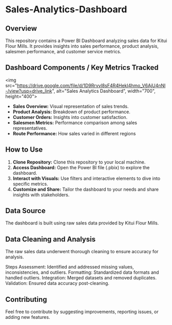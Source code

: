 # Sales-Analytics-Dashboard

## Overview
This repository contains a Power BI Dashboard analyzing sales data for Kitui Flour Mills. It provides insights into sales performance, product analysis, salesmen performance, and customer service metrics.

## Dashboard Components / Key Metrics Tracked
<img src="https://drive.google.com/file/d/1D9Rrvvl8sF4R4HekI4hmo_V6AjU4nNl-/view?usp=drive_link", alt="Sales Analytics Dashboard", width="700", height="400">

- **Sales Overview:** Visual representation of sales trends.
- **Product Analysis:** Breakdown of product performance.
-  **Customer Orders:** Insights into customer satisfaction.
- **Salesmen Metrics:** Performance comparison among sales representatives.
- **Route Performance:** How sales varied in different regions

## How to Use
1. **Clone Repository:** Clone this repository to your local machine.
2. **Access Dashboard:** Open the Power BI file (.pbix) to explore the dashboard.
3. **Interact with Visuals:** Use filters and interactive elements to dive into specific metrics.
4. **Customize and Share:** Tailor the dashboard to your needs and share insights with stakeholders.

## Data Source
The dashboard is built using raw sales data provided by Kitui Flour Mills.

## Data Cleaning and Analysis
The raw sales data underwent thorough cleaning to ensure accuracy for analysis.

Steps
Assessment: Identified and addressed missing values, inconsistencies, and outliers.
Formatting: Standardized data formats and handled outliers.
Integration: Merged datasets and removed duplicates.
Validation: Ensured data accuracy post-cleaning.

## Contributing
Feel free to contribute by suggesting improvements, reporting issues, or adding new features.

